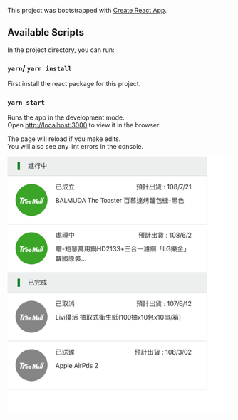 This project was bootstrapped with [Create React App](https://github.com/facebook/create-react-app).

## Available Scripts

In the project directory, you can run:

### `yarn`/ `yarn install`
First install the react package for this project.

### `yarn start`

Runs the app in the development mode.<br />
Open [http://localhost:3000](http://localhost:3000) to view it in the browser.

The page will reload if you make edits.<br />
You will also see any lint errors in the console.


![image](https://github.com/alexktchen/react-ecommerce/blob/master/screenshot.png)
